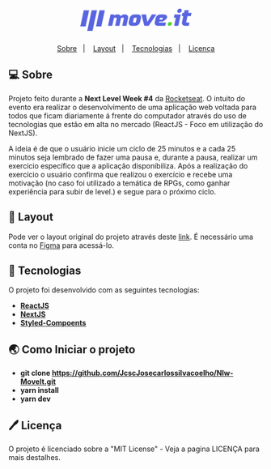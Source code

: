 <h1 align="center">
  <img alt="moveit" title="moveit" src="public/logo-full.svg" width="220px" />
</h1>

<p align="center">
 <a href="#-about">Sobre</a>&nbsp;&nbsp;&nbsp;|&nbsp;&nbsp;&nbsp; 
 <a href="#-layout">Layout</a>&nbsp;&nbsp;&nbsp;|&nbsp;&nbsp;&nbsp;
 <a href="#-tech">Tecnologias</a>&nbsp;&nbsp;&nbsp;|&nbsp;&nbsp;&nbsp;
 <a href="#-license">Licença</a>
</p>



## 💻 Sobre

Projeto feito durante a <strong>Next Level Week #4</strong> da <a href="http://app.rocketseat.com.br">Rocketseat</a>. O intuito do evento era  realizar o desenvolvimento de uma aplicação web voltada para todos que ficam diariamente á frente do computador através do uso de tecnologias que estão em alta no mercado (ReactJS - Foco em utilização do NextJS).

A ideia é de que o usuário inicie  um ciclo de 25 minutos e a  cada 25 minutos  seja lembrado de fazer uma pausa e, durante a pausa, realizar um exercício específico que a aplicação disponibiliza. Após a realização do exercício o usuário confirma que realizou o exercício e recebe uma motivação (no caso foi utilizado a temática de RPGs, como ganhar experiência para subir de level.) e segue para o próximo ciclo.

## 🎨 Layout

<pd>
  Pode ver o layout original do projeto através deste <a href="https://www.figma.com/file/ge20pu3ofMOKoliUyKx1Nl/Move.it-1.0/" alt="Link para o layout">link</a>. É necessário uma conta no <a href="https://figma.com/" alt="Homepage do Figma">Figma</a> para acessá-lo.
</p>

## 🚀 Tecnologias

O projeto foi desenvolvido com as seguintes tecnologias:

- **[ReactJS](https://developer.mozilla.org/en-US/docs/Glossary/HTML)**
- **[NextJS](https://sass-lang.com/documentation/syntax)**
- **[Styled-Compoents](https://sass-lang.com/documentation/syntax)**


## 🌏 Como Iniciar o projeto

- **git clone https://github.com/JcscJosecarlossilvacoelho/Nlw-MoveIt.git**
- **yarn install**
- **yarn dev**

## 🖊️ Licença

O projeto é licenciado sobre a "MIT License" - Veja a pagina LICENÇA para mais destalhes.
